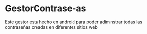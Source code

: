 # GestorContrase-as
Este gestor esta hecho en android para poder adiminstrar todas las contraseñas creadas en diferentes sitios web
